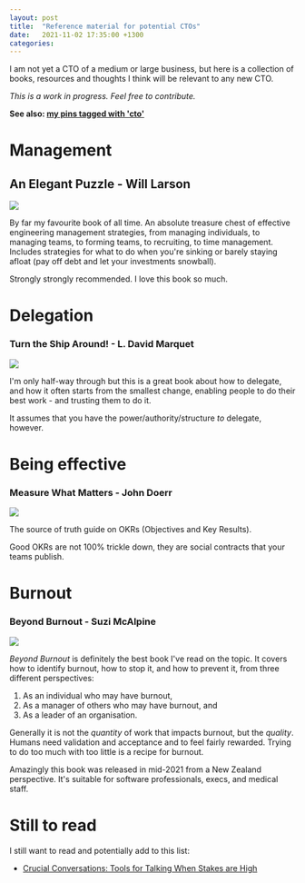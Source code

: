 ```yaml
---
layout: post
title:  "Reference material for potential CTOs"
date:   2021-11-02 17:35:00 +1300
categories: 
---
```


I am not yet a CTO of a medium or large business, but here is a collection of books, resources and thoughts I think will be relevant to any new CTO.

*This is a work in progress. Feel free to contribute.*

**See also: [my pins tagged with 'cto'](https://pinboard.in/u:jevon/t:cto/)**

# Management

## An Elegant Puzzle - Will Larson

<a target="_blank"  href="https://www.amazon.com/gp/product/1732265186/ref=as_li_tl?ie=UTF8&camp=1789&creative=9325&creativeASIN=1732265186&linkCode=as2&tag=jevonorg-20&linkId=50bb30cb9df93b73364d5041782dcc13"><img border="0" src="//ws-na.amazon-adsystem.com/widgets/q?_encoding=UTF8&MarketPlace=US&ASIN=1732265186&ServiceVersion=20070822&ID=AsinImage&WS=1&Format=_SL250_&tag=jevonorg-20" ></a>

By far my favourite book of all time. An absolute treasure chest of effective engineering management strategies, from managing individuals, to managing teams, to forming teams, to recruiting, to time management. Includes strategies for what to do when you're sinking or barely staying afloat (pay off debt and let your investments snowball).

Strongly strongly recommended. I love this book so much.

# Delegation

### Turn the Ship Around! - L. David Marquet

<a target="_blank"  href="https://www.amazon.com/gp/product/1591846404/ref=as_li_tl?ie=UTF8&camp=1789&creative=9325&creativeASIN=1591846404&linkCode=as2&tag=jevonorg-20&linkId=44711980073269d2ff093011ea00ce9c"><img border="0" src="//ws-na.amazon-adsystem.com/widgets/q?_encoding=UTF8&MarketPlace=US&ASIN=1591846404&ServiceVersion=20070822&ID=AsinImage&WS=1&Format=_SL250_&tag=jevonorg-20" ></a>

I'm only half-way through but this is a great book about how to delegate, and how it often starts from the smallest change, enabling people to do their best work - and trusting them to do it.

It assumes that you have the power/authority/structure _to_ delegate, however.

# Being effective

### Measure What Matters - John Doerr

<a target="_blank"  href="https://www.amazon.com/gp/product/B078FZ9SYB/ref=as_li_tl?ie=UTF8&camp=1789&creative=9325&creativeASIN=B078FZ9SYB&linkCode=as2&tag=jevonorg-20&linkId=1b9b3349e5f161840c17cfc06982203b"><img border="0" src="//ws-na.amazon-adsystem.com/widgets/q?_encoding=UTF8&MarketPlace=US&ASIN=B078FZ9SYB&ServiceVersion=20070822&ID=AsinImage&WS=1&Format=_SL250_&tag=jevonorg-20" ></a>

The source of truth guide on OKRs (Objectives and Key Results).

Good OKRs are not 100% trickle down, they are social contracts that your teams publish.

# Burnout

### Beyond Burnout - Suzi McAlpine

<a target="_blank"  href="https://www.amazon.com/gp/product/B08QBGW4D3/ref=as_li_tl?ie=UTF8&camp=1789&creative=9325&creativeASIN=B08QBGW4D3&linkCode=as2&tag=jevonorg-20&linkId=afe319327e915bccafd62d26c13395c7"><img border="0" src="//ws-na.amazon-adsystem.com/widgets/q?_encoding=UTF8&MarketPlace=US&ASIN=B08QBGW4D3&ServiceVersion=20070822&ID=AsinImage&WS=1&Format=_SL250_&tag=jevonorg-20" ></a>

_Beyond Burnout_ is definitely the best book I've read on the topic. 
It covers how to identify burnout, how to stop it, and how to prevent it, from three different perspectives: 

1. As an individual who may have burnout,
2. As a manager of others who may have burnout, and
3. As a leader of an organisation.

Generally it is not the _quantity_ of work that impacts burnout, but the _quality_. Humans need validation and acceptance and to feel fairly rewarded. Trying to do too much with too little is a recipe for burnout.

Amazingly this book was released in mid-2021 from a New Zealand perspective. It's suitable for software professionals, execs, and medical staff.

# Still to read

I still want to read and potentially add to this list:

* [Crucial Conversations: Tools for Talking When Stakes are High ](https://www.amazon.com/gp/product/1260474186/ref=as_li_tl?ie=UTF8&tag=jevonorg-20&camp=1789&creative=9325&linkCode=as2&creativeASIN=1260474186&linkId=f01ed351c74e3f16529f37796bc36646)
